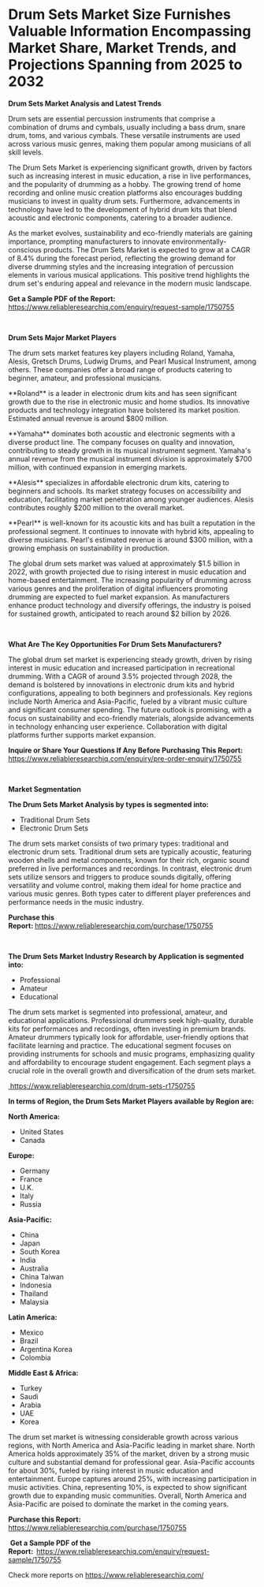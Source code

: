 <p><h1>Drum Sets Market Size Furnishes Valuable Information Encompassing Market Share, Market Trends, and Projections Spanning from 2025 to 2032</h1></p><p><strong>Drum Sets Market Analysis and Latest Trends</strong></p>
<p><p>Drum sets are essential percussion instruments that comprise a combination of drums and cymbals, usually including a bass drum, snare drum, toms, and various cymbals. These versatile instruments are used across various music genres, making them popular among musicians of all skill levels.</p><p>The Drum Sets Market is experiencing significant growth, driven by factors such as increasing interest in music education, a rise in live performances, and the popularity of drumming as a hobby. The growing trend of home recording and online music creation platforms also encourages budding musicians to invest in quality drum sets. Furthermore, advancements in technology have led to the development of hybrid drum kits that blend acoustic and electronic components, catering to a broader audience.</p><p>As the market evolves, sustainability and eco-friendly materials are gaining importance, prompting manufacturers to innovate environmentally-conscious products. The Drum Sets Market is expected to grow at a CAGR of 8.4% during the forecast period, reflecting the growing demand for diverse drumming styles and the increasing integration of percussion elements in various musical applications. This positive trend highlights the drum set's enduring appeal and relevance in the modern music landscape.</p></p>
<p><strong>Get a Sample PDF of the Report:&nbsp;</strong> <a href="https://www.reliableresearchiq.com/enquiry/request-sample/1750755?utm_campaign=2244&utm_medium=2&utm_source=Github&utm_content=ia&utm_term=07022025&utm_id=drum-sets">https://www.reliableresearchiq.com/enquiry/request-sample/1750755</a></p>
<p>&nbsp;</p>
<p><strong>Drum Sets Major Market Players</strong></p>
<p><p>The drum sets market features key players including Roland, Yamaha, Alesis, Gretsch Drums, Ludwig Drums, and Pearl Musical Instrument, among others. These companies offer a broad range of products catering to beginner, amateur, and professional musicians.</p><p>**Roland** is a leader in electronic drum kits and has seen significant growth due to the rise in electronic music and home studios. Its innovative products and technology integration have bolstered its market position. Estimated annual revenue is around $800 million.</p><p>**Yamaha** dominates both acoustic and electronic segments with a diverse product line. The company focuses on quality and innovation, contributing to steady growth in its musical instrument segment. Yamaha's annual revenue from the musical instrument division is approximately $700 million, with continued expansion in emerging markets.</p><p>**Alesis** specializes in affordable electronic drum kits, catering to beginners and schools. Its market strategy focuses on accessibility and education, facilitating market penetration among younger audiences. Alesis contributes roughly $200 million to the overall market.</p><p>**Pearl** is well-known for its acoustic kits and has built a reputation in the professional segment. It continues to innovate with hybrid kits, appealing to diverse musicians. Pearl's estimated revenue is around $300 million, with a growing emphasis on sustainability in production.</p><p>The global drum sets market was valued at approximately $1.5 billion in 2022, with growth projected due to rising interest in music education and home-based entertainment. The increasing popularity of drumming across various genres and the proliferation of digital influencers promoting drumming are expected to fuel market expansion. As manufacturers enhance product technology and diversify offerings, the industry is poised for sustained growth, anticipated to reach around $2 billion by 2026.</p></p>
<p>&nbsp;</p>
<p><strong>What Are The Key Opportunities For Drum Sets Manufacturers?</strong></p>
<p><p>The global drum set market is experiencing steady growth, driven by rising interest in music education and increased participation in recreational drumming. With a CAGR of around 3.5% projected through 2028, the demand is bolstered by innovations in electronic drum kits and hybrid configurations, appealing to both beginners and professionals. Key regions include North America and Asia-Pacific, fueled by a vibrant music culture and significant consumer spending. The future outlook is promising, with a focus on sustainability and eco-friendly materials, alongside advancements in technology enhancing user experience. Collaboration with digital platforms further supports market expansion.</p></p>
<p><strong>Inquire or Share Your Questions If Any Before Purchasing This Report:</strong> <a href="https://www.reliableresearchiq.com/enquiry/pre-order-enquiry/1750755?utm_campaign=2244&utm_medium=2&utm_source=Github&utm_content=ia&utm_term=07022025&utm_id=drum-sets">https://www.reliableresearchiq.com/enquiry/pre-order-enquiry/1750755</a></p>
<p>&nbsp;</p>
<p><strong>Market Segmentation</strong></p>
<p><strong>The Drum Sets Market Analysis by types is segmented into:</strong></p>
<p><ul><li>Traditional Drum Sets</li><li>Electronic Drum Sets</li></ul></p>
<p><p>The drum sets market consists of two primary types: traditional and electronic drum sets. Traditional drum sets are typically acoustic, featuring wooden shells and metal components, known for their rich, organic sound preferred in live performances and recordings. In contrast, electronic drum sets utilize sensors and triggers to produce sounds digitally, offering versatility and volume control, making them ideal for home practice and various music genres. Both types cater to different player preferences and performance needs in the music industry.</p></p>
<p><strong>Purchase this Report:&nbsp;</strong><a href="https://www.reliableresearchiq.com/purchase/1750755?utm_campaign=2244&utm_medium=2&utm_source=Github&utm_content=ia&utm_term=07022025&utm_id=drum-sets">https://www.reliableresearchiq.com/purchase/1750755</a></p>
<p>&nbsp;</p>
<p><strong>The Drum Sets Market Industry Research by Application is segmented into:</strong></p>
<p><ul><li>Professional</li><li>Amateur</li><li>Educational</li></ul></p>
<p><p>The drum sets market is segmented into professional, amateur, and educational applications. Professional drummers seek high-quality, durable kits for performances and recordings, often investing in premium brands. Amateur drummers typically look for affordable, user-friendly options that facilitate learning and practice. The educational segment focuses on providing instruments for schools and music programs, emphasizing quality and affordability to encourage student engagement. Each segment plays a crucial role in the overall growth and diversification of the drum sets market.</p></p>
<p><a href="https://www.reliableresearchiq.com/drum-sets-r1750755?utm_campaign=2244&utm_medium=2&utm_source=Github&utm_content=ia&utm_term=07022025&utm_id=drum-sets">&nbsp;https://www.reliableresearchiq.com/drum-sets-r1750755</a></p>
<p><strong>In terms of Region, the Drum Sets Market Players available by Region are:</strong></p>
<p>
    <p> <strong> North America: </strong>
        <ul>
            <li>United States</li>
            <li>Canada</li>
        </ul>
        </p> 
    <p> <strong> Europe: </strong>
        <ul>
            <li>Germany</li>
            <li>France</li>
            <li>U.K.</li>
            <li>Italy</li>
            <li>Russia</li>
        </ul>
        </p> 
    <p> <strong> Asia-Pacific: </strong>
        <ul>
            <li>China</li>
            <li>Japan</li>
            <li>South Korea</li>
            <li>India</li>
            <li>Australia</li>
            <li>China Taiwan</li>
            <li>Indonesia</li>
            <li>Thailand</li>
            <li>Malaysia</li>
        </ul>
        </p> 
    <p> <strong> Latin America: </strong>
        <ul>
            <li>Mexico</li>
            <li>Brazil</li>
            <li>Argentina Korea</li>
            <li>Colombia</li>
        </ul>
        </p> 
    <p> <strong> Middle East & Africa: </strong>
        <ul>
            <li>Turkey</li>
            <li>Saudi</li>
            <li>Arabia</li>
            <li>UAE</li>
            <li>Korea</li>
        </ul>
    </p>
    </p>
<p><p>The drum set market is witnessing considerable growth across various regions, with North America and Asia-Pacific leading in market share. North America holds approximately 35% of the market, driven by a strong music culture and substantial demand for professional gear. Asia-Pacific accounts for about 30%, fueled by rising interest in music education and entertainment. Europe captures around 25%, with increasing participation in music activities. China, representing 10%, is expected to show significant growth due to expanding music communities. Overall, North America and Asia-Pacific are poised to dominate the market in the coming years.</p></p>
<p><strong>Purchase this Report: </strong><a href="https://www.reliableresearchiq.com/purchase/1750755?utm_campaign=2244&utm_medium=2&utm_source=Github&utm_content=ia&utm_term=07022025&utm_id=drum-sets">https://www.reliableresearchiq.com/purchase/1750755</a></p>
<p>&nbsp;<strong>Get a Sample PDF of the Report:&nbsp;&nbsp;</strong><a href="https://www.reliableresearchiq.com/enquiry/request-sample/1750755?utm_campaign=2244&utm_medium=2&utm_source=Github&utm_content=ia&utm_term=07022025&utm_id=drum-sets">https://www.reliableresearchiq.com/enquiry/request-sample/1750755</a></p>
<p><strong></strong></p>
<p>Check more reports on <a href="https://www.reliableresearchiq.com/?utm_campaign=2244&utm_medium=2&utm_source=Github&utm_content=ia&utm_term=07022025&utm_id=drum-sets">https://www.reliableresearchiq.com/</a></p>